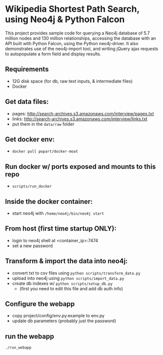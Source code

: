# Wikipedia Shortest Path Search, using Neo4j & Python Falcon
This project provides sample code for querying a Neo4j database of 5.7 million nodes and 130 million relationships, accessing the database with an API built with Python Falcon, using the Python neo4j-driver. It also demonstrates use of the neo4j-import tool, and writing jQuery ajax requests to autopopulate a form field and display results.

## Requirements
  * 12G disk space (for db, raw text inputs, & intermediate files)
  * Docker

## Get data files:
  * pages: http://search-archives.s3.amazonaws.com/interview/pages.txt
  * links: http://search-archives.s3.amazonaws.com/interview/links.txt
  * put them in the `data/raw` folder

## Get docker env:
  * `docker pull popart/docker-moat`

## Run docker w/ ports exposed and mounts to this repo
  * `scripts/run_docker`

## Inside the docker container:
  * start neo4j with `/home/neo4j/bin/neo4j start`

## From host (first time startup ONLY):
  * login to neo4j shell at <container_ip>:7474
  * set a new password

## Transform & import the data into neo4j:
  * convert txt to csv files using `python scripts/transform_data.py`
  * upload into neo4j using `python scripts/import_data.py`
  * create db indexes w/ `python scripts/setup_db.py`
    * (first you need to edit this file and add db auth info)

## Configure the webapp
  * copy project/config/env.py.example to env.py
  * update db parameters (probably just the password)

## run the webapp
  `./run_webapp`
